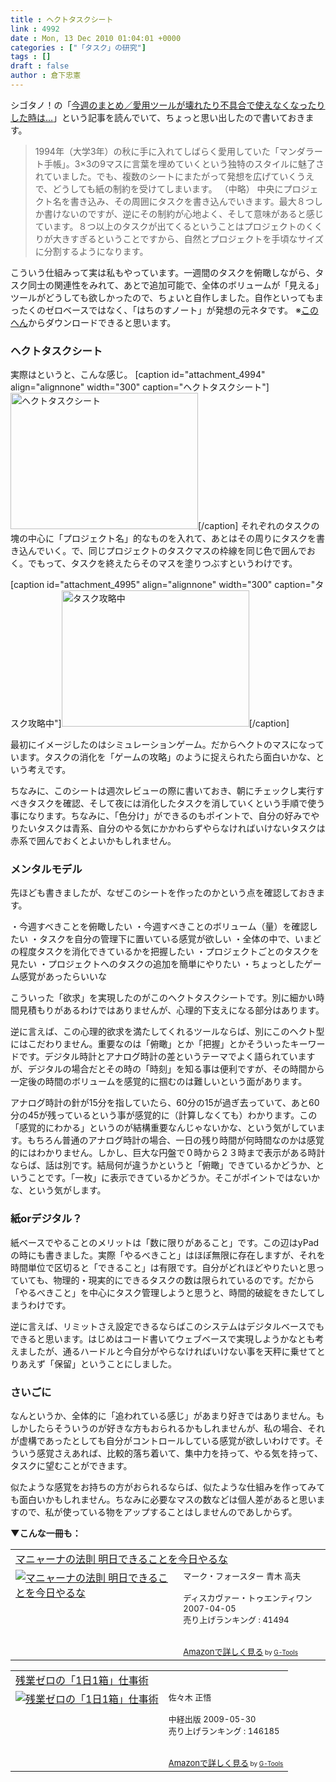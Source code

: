 ```yaml
---
title : ヘクトタスクシート
link : 4992
date : Mon, 13 Dec 2010 01:04:01 +0000
categories : ["「タスク」の研究"]
tags : []
draft : false
author : 倉下忠憲
---
```


シゴタノ！の「<a href="http://cyblog.jp/modules/weblogs/5358">今週のまとめ／愛用ツールが壊れたり不具合で使えなくなったりした時は…</a>」という記事を読んでいて、ちょっと思い出したので書いておきます。

<blockquote>
1994年（大学3年）の秋に手に入れてしばらく愛用していた「マンダラート手帳」。3×3の9マスに言葉を埋めていくという独特のスタイルに魅了されていました。でも、複数のシートにまたがって発想を広げていくうえで、どうしても紙の制約を受けてしまいます。
（中略）
中央にプロジェクト名を書き込み、その周囲にタスクを書き込んでいきます。最大８つしか書けないのですが、逆にその制約が心地よく、そして意味があると感じています。８つ以上のタスクが出てくるということはプロジェクトのくくりが大きすぎるということですから、自然とプロジェクトを手頃なサイズに分割するようになります。
</blockquote>

こういう仕組みって実は私もやっています。一週間のタスクを俯瞰しながら、タスク同士の関連性をみれて、あとで追加可能で、全体のボリュームが「見える」ツールがどうしても欲しかったので、ちょいと自作しました。自作といってもまったくのゼロベースではなく、「はちのすノート」が発想の元ネタです。
※<a href="http://www.ideaplant.jp/download/">このへん</a>からダウンロードできると思います。

<h3>ヘクトタスクシート</h3>
実際はというと、こんな感じ。
[caption id="attachment_4994" align="alignnone" width="300" caption="ヘクトタスクシート"]<a href="https://rashita.net/blog/wp-content/uploads/2010/12/001bee6f7edcbae16ef6559cbe7f11bc.jpg"><img src="https://rashita.net/blog/wp-content/uploads/2010/12/001bee6f7edcbae16ef6559cbe7f11bc-300x218.jpg" alt="ヘクトタスクシート" title="ヘクトタスクシート" width="300" height="218" class="size-medium wp-image-4994" /></a>[/caption]
それぞれのタスクの塊の中心に「プロジェクト名」的なものを入れて、あとはその周りにタスクを書き込んでいく。で、同じプロジェクトのタスクマスの枠線を同じ色で囲んでおく。でもって、タスクを終えたらそのマスを塗りつぶすというわけです。

[caption id="attachment_4995" align="alignnone" width="300" caption="タスク攻略中"]<a href="https://rashita.net/blog/wp-content/uploads/2010/12/c158ddfc2b1eb0a00f7fd200d3bb4f4c.jpg"><img src="https://rashita.net/blog/wp-content/uploads/2010/12/c158ddfc2b1eb0a00f7fd200d3bb4f4c-300x218.jpg" alt="タスク攻略中" title="タスク攻略中" width="300" height="218" class="size-medium wp-image-4995" /></a>[/caption]

最初にイメージしたのはシミュレーションゲーム。だからヘクトのマスになっています。タスクの消化を「ゲームの攻略」のように捉えられたら面白いかな、という考えです。

ちなみに、このシートは週次レビューの際に書いておき、朝にチェックし実行すべきタスクを確認、そして夜には消化したタスクを消していくという手順で使う事になります。ちなみに、「色分け」ができるのもポイントで、自分の好みでやりたいタスクは青系、自分のやる気にかかわらずやらなければいけないタスクは赤系で囲んでおくとよいかもしれません。
<h3>メンタルモデル</h3>
先ほども書きましたが、なぜこのシートを作ったのかという点を確認しておきます。

・今週すべきことを俯瞰したい
・今週すべきことのボリューム（量）を確認したい
・タスクを自分の管理下に置いている感覚が欲しい
・全体の中で、いまどの程度タスクを消化できているかを把握したい
・プロジェクトごとのタスクを見たい
・プロジェクトへのタスクの追加を簡単にやりたい
・ちょっとしたゲーム感覚があったらいいな

こういった「欲求」を実現したのがこのヘクトタスクシートです。別に細かい時間見積もりがあるわけではありませんが、心理的下支えになる部分はあります。

逆に言えば、この心理的欲求を満たしてくれるツールならば、別にこのヘクト型にはこだわりません。重要なのは「俯瞰」とか「把握」とかそういったキーワードです。デジタル時計とアナログ時計の差というテーマでよく語られていますが、デジタルの場合だとその時の「時刻」を知る事は便利ですが、その時間から一定後の時間のボリュームを感覚的に掴むのは難しいという面があります。

アナログ時計の針が15分を指していたら、60分の15が過ぎ去っていて、あと60分の45が残っているという事が感覚的に（計算しなくても）わかります。この「感覚的にわかる」というのが結構重要なんじゃないかな、という気がしています。もちろん普通のアナログ時計の場合、一日の残り時間が何時間なのかは感覚的にはわかりません。しかし、巨大な円盤で０時から２３時まで表示がある時計ならば、話は別です。結局何が違うかというと「俯瞰」できているかどうか、ということです。「一枚」に表示できているかどうか。そこがポイントではないかな、という気がします。

<h3>紙orデジタル？</h3>
紙ベースでやることのメリットは「数に限りがあること」です。この辺はyPadの時にも書きました。実際「やるべきこと」はほぼ無限に存在しますが、それを時間単位で区切ると「できること」は有限です。自分がどれほどやりたいと思っていても、物理的・現実的にできるタスクの数は限られているのです。だから「やるべきこと」を中心にタスク管理しようと思うと、時間的破綻をきたしてしまうわけです。

逆に言えば、リミットさえ設定できるならばこのシステムはデジタルベースでもできると思います。はじめはコード書いてウェブベースで実現しようかなとも考えましたが、通るハードルと今自分がやらなければいけない事を天秤に乗せてとりあえず「保留」ということにしました。

<h3>さいごに</h3>
なんというか、全体的に「追われている感じ」があまり好きではありません。もしかしたらそういうのが好きな方もおられるかもしれませんが、私の場合、それが虚構であったとしても自分がコントロールしている感覚が欲しいわけです。そういう感覚さえあれば、比較的落ち着いて、集中力を持って、やる気を持って、タスクに望むことができます。

似たような感覚をお持ちの方がおられるならば、似たような仕組みを作ってみても面白いかもしれません。ちなみに必要なマスの数などは個人差があると思いますので、私が使っている物をアップすることはしませんのであしからず。

<strong>▼こんな一冊も：</strong>
<table  border="0" cellpadding="5"><tr><td colspan="2"><a href="http://www.amazon.co.jp/%E3%83%9E%E3%83%8B%E3%83%A3%E3%83%BC%E3%83%8A%E3%81%AE%E6%B3%95%E5%89%87-%E6%98%8E%E6%97%A5%E3%81%A7%E3%81%8D%E3%82%8B%E3%81%93%E3%81%A8%E3%82%92%E4%BB%8A%E6%97%A5%E3%82%84%E3%82%8B%E3%81%AA-%E3%83%9E%E3%83%BC%E3%82%AF%E3%83%BB%E3%83%95%E3%82%A9%E3%83%BC%E3%82%B9%E3%82%BF%E3%83%BC/dp/4887595425%3FSubscriptionId%3D15SMZCTB9V8NGR2TW082%26tag%3Drashita1000-22%26linkCode%3Dxm2%26camp%3D2025%26creative%3D165953%26creativeASIN%3D4887595425" target="_top">マニャーナの法則 明日できることを今日やるな</a><img src="http://www.assoc-amazon.jp/e/ir?t=rashita1000-22&l=ur2&o=9" width="1" height="1" style="border: none;" alt="" /></td></tr><tr><td valign="top"><a href="http://www.amazon.co.jp/%E3%83%9E%E3%83%8B%E3%83%A3%E3%83%BC%E3%83%8A%E3%81%AE%E6%B3%95%E5%89%87-%E6%98%8E%E6%97%A5%E3%81%A7%E3%81%8D%E3%82%8B%E3%81%93%E3%81%A8%E3%82%92%E4%BB%8A%E6%97%A5%E3%82%84%E3%82%8B%E3%81%AA-%E3%83%9E%E3%83%BC%E3%82%AF%E3%83%BB%E3%83%95%E3%82%A9%E3%83%BC%E3%82%B9%E3%82%BF%E3%83%BC/dp/4887595425%3FSubscriptionId%3D15SMZCTB9V8NGR2TW082%26tag%3Drashita1000-22%26linkCode%3Dxm2%26camp%3D2025%26creative%3D165953%26creativeASIN%3D4887595425" target="_top"><img src="http://ecx.images-amazon.com/images/I/51HYssPJAvL._SL160_.jpg" border="0" alt="マニャーナの法則 明日できることを今日やるな" /></a></td><td valign="top"><font size="-1">マーク・フォースター 青木 高夫 <br /><br />ディスカヴァー・トゥエンティワン  2007-04-05<br />売り上げランキング : 41494<br /><br /><br /><a href="http://www.amazon.co.jp/%E3%83%9E%E3%83%8B%E3%83%A3%E3%83%BC%E3%83%8A%E3%81%AE%E6%B3%95%E5%89%87-%E6%98%8E%E6%97%A5%E3%81%A7%E3%81%8D%E3%82%8B%E3%81%93%E3%81%A8%E3%82%92%E4%BB%8A%E6%97%A5%E3%82%84%E3%82%8B%E3%81%AA-%E3%83%9E%E3%83%BC%E3%82%AF%E3%83%BB%E3%83%95%E3%82%A9%E3%83%BC%E3%82%B9%E3%82%BF%E3%83%BC/dp/4887595425%3FSubscriptionId%3D15SMZCTB9V8NGR2TW082%26tag%3Drashita1000-22%26linkCode%3Dxm2%26camp%3D2025%26creative%3D165953%26creativeASIN%3D4887595425" target="_top">Amazonで詳しく見る</a></font><font size="-2"> by <a href="http://www.goodpic.com/mt/aws/index.html" >G-Tools</a></font></td></tr></table>

<table  border="0" cellpadding="5"><tr><td colspan="2"><a href="http://www.amazon.co.jp/%E6%AE%8B%E6%A5%AD%E3%82%BC%E3%83%AD%E3%81%AE%E3%80%8C1%E6%97%A51%E7%AE%B1%E3%80%8D%E4%BB%95%E4%BA%8B%E8%A1%93-%E4%BD%90%E3%80%85%E6%9C%A8-%E6%AD%A3%E6%82%9F/dp/480613287X%3FSubscriptionId%3D15SMZCTB9V8NGR2TW082%26tag%3Drashita1000-22%26linkCode%3Dxm2%26camp%3D2025%26creative%3D165953%26creativeASIN%3D480613287X" target="_top">残業ゼロの「1日1箱」仕事術</a><img src="http://www.assoc-amazon.jp/e/ir?t=rashita1000-22&l=ur2&o=9" width="1" height="1" style="border: none;" alt="" /></td></tr><tr><td valign="top"><a href="http://www.amazon.co.jp/%E6%AE%8B%E6%A5%AD%E3%82%BC%E3%83%AD%E3%81%AE%E3%80%8C1%E6%97%A51%E7%AE%B1%E3%80%8D%E4%BB%95%E4%BA%8B%E8%A1%93-%E4%BD%90%E3%80%85%E6%9C%A8-%E6%AD%A3%E6%82%9F/dp/480613287X%3FSubscriptionId%3D15SMZCTB9V8NGR2TW082%26tag%3Drashita1000-22%26linkCode%3Dxm2%26camp%3D2025%26creative%3D165953%26creativeASIN%3D480613287X" target="_top"><img src="http://ecx.images-amazon.com/images/I/51fbeDz-kUL._SL160_.jpg" border="0" alt="残業ゼロの「1日1箱」仕事術" /></a></td><td valign="top"><font size="-1">佐々木 正悟 <br /><br />中経出版  2009-05-30<br />売り上げランキング : 146185<br /><br /><br /><a href="http://www.amazon.co.jp/%E6%AE%8B%E6%A5%AD%E3%82%BC%E3%83%AD%E3%81%AE%E3%80%8C1%E6%97%A51%E7%AE%B1%E3%80%8D%E4%BB%95%E4%BA%8B%E8%A1%93-%E4%BD%90%E3%80%85%E6%9C%A8-%E6%AD%A3%E6%82%9F/dp/480613287X%3FSubscriptionId%3D15SMZCTB9V8NGR2TW082%26tag%3Drashita1000-22%26linkCode%3Dxm2%26camp%3D2025%26creative%3D165953%26creativeASIN%3D480613287X" target="_top">Amazonで詳しく見る</a></font><font size="-2"> by <a href="http://www.goodpic.com/mt/aws/index.html" >G-Tools</a></font></td></tr></table>
